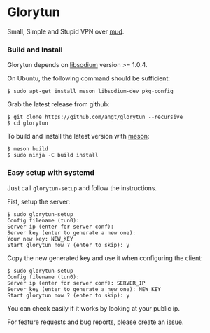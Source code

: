 # Glorytun

Small, Simple and Stupid VPN over [mud](https://github.com/angt/mud).

### Build and Install

Glorytun depends on [libsodium](https://github.com/jedisct1/libsodium) version >= 1.0.4.

On Ubuntu, the following command should be sufficient:

    $ sudo apt-get install meson libsodium-dev pkg-config

Grab the latest release from github:

    $ git clone https://github.com/angt/glorytun --recursive
    $ cd glorytun

To build and install the latest version with [meson](http://mesonbuild.com):

    $ meson build
    $ sudo ninja -C build install

### Easy setup with systemd

Just call `glorytun-setup` and follow the instructions.

Fist, setup the server:

    $ sudo glorytun-setup
    Config filename (tun0):
    Server ip (enter for server conf):
    Server key (enter to generate a new one):
    Your new key: NEW_KEY
    Start glorytun now ? (enter to skip): y

Copy the new generated key and use it when configuring the client:

    $ sudo glorytun-setup
    Config filename (tun0):
    Server ip (enter for server conf): SERVER_IP
    Server key (enter to generate a new one): NEW_KEY
    Start glorytun now ? (enter to skip): y

You can check easily if it works by looking at your public ip.



For feature requests and bug reports, please create an [issue](https://github.com/angt/glorytun/issues).
